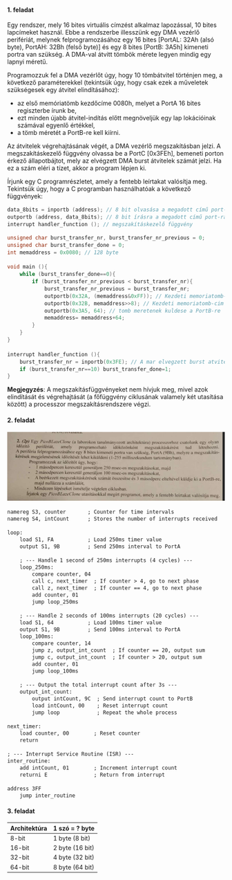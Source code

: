 #### 1. feladat
Egy rendszer, mely 16 bites virtuális címzést alkalmaz lapozással, 10 bites lapcímeket használ. Ebbe a rendszerbe illesszünk egy DMA vezérlő perifériát, melynek felprogramozásához egy 16 bites [PortAL: 32Ah (alsó byte), PortAH: 32Bh (felső byte)] és egy 8 bites [PortB: 3A5h] kimeneti portra van szükség. A DMA-val átvitt tömbök mérete legyen mindig egy lapnyi méretű. 

Programozzuk fel a DMA vezérlőt úgy, hogy 10 tömbátvitel történjen meg, a következő paraméterekkel (tekintsük úgy, hogy csak ezek a műveletek szükségesek egy átvitel elindításához):
- az első memóriatömb kezdőcíme 0080h, melyet a PortA 16 bites regiszterbe írunk be,
- ezt minden újabb átvitel-indítás előtt megnöveljük egy lap lokációinak számával egyenlő értékkel,
- a tömb méretét a PortB-re kell kiírni.

Az átvitelek végrehajtásának végét, a DMA vezérlő megszakításban jelzi. A megszakításkezelő függvény olvassa be a PortC [0x3FEh], bemeneti porton érkező állapotbájtot, mely az elvégzett DMA burst átvitelek számát jelzi.
Ha ez a szám eléri a tízet, akkor a program lépjen ki.

Írjunk egy C programrészletet, amely a fentebb leírtakat valósítja meg. Tekintsük úgy, hogy a C programban használhatóak a következő függvények:

```c
data_8bits = inportb (address); // 8 bit olvasása a megadott című port-ról
outportb (address, data_8bits); // 8 bit írásra a megadott című port-ra
interrupt handler_function (); // megszakításkezelő függvény
```

```c
unsigned char burst_transfer_nr, burst_transfer_nr_previous = 0;
unsigned char burst_transfer_done = 0;
int memaddress = 0x0080; // 128 byte

void main (){
	while (burst_transfer_done==0){
		if (burst_transfer_nr_previous < burst_transfer_nr){
			burst_transfer_nr_previous = burst_transfer_nr;
			outportb(0x32A, (memaddress&0xFF)); // Kezdeti memoriatomb-cim also byte kuldese (PortAL)
			outportb(0x32B, memaddress>>8); // Kezdeti memoriatomb-cim felso byte kuldese (PortAH)
			outportb(0x3A5, 64); // tomb meretenek kuldese a PortB-re
			memaddress= memaddress+64;
		}
	}
}

interrupt handler_function (){
	burst_transfer_nr = inportb(0x3FE); // A mar elvegzett burst atvitelek szamanak beolvasasa a PortC-rol
	if (burst_transfer_nr==10) burst_transfer_done=1;
}
```
**Megjegyzés**: A megszakításfüggvényeket nem hívjuk meg, mivel azok elindítását és végrehajtását (a főfüggvény ciklusának valamely két utasítása között) a processzor megszakításrendszere végzi.

#### 2. feladat
![PicoBlaze Assembly feladat](Images/feladat2.png)

```psm
namereg S3, counter       ; Counter for time intervals
namereg S4, intCount      ; Stores the number of interrupts received

loop:
    load S1, FA           ; Load 250ms timer value
    output S1, 9B         ; Send 250ms interval to PortA

    ; --- Handle 1 second of 250ms interrupts (4 cycles) ---
    loop_250ms:
        compare counter, 04
        call c, next_timer  ; If counter > 4, go to next phase
        call z, next_timer  ; If counter == 4, go to next phase
        add counter, 01
        jump loop_250ms

    ; --- Handle 2 seconds of 100ms interrupts (20 cycles) ---
    load S1, 64           ; Load 100ms timer value
    output S1, 9B         ; Send 100ms interval to PortA
    loop_100ms:
        compare counter, 14
        jump z, output_int_count  ; If counter == 20, output sum
        jump c, output_int_count  ; If counter > 20, output sum
        add counter, 01
        jump loop_100ms

    ; --- Output the total interrupt count after 3s ---
    output_int_count:
        output intCount, 9C  ; Send interrupt count to PortB
        load intCount, 00    ; Reset interrupt count
        jump loop            ; Repeat the whole process

next_timer:
    load counter, 00        ; Reset counter
    return

; --- Interrupt Service Routine (ISR) ---
inter_routine:
    add intCount, 01        ; Increment interrupt count
    returni E               ; Return from interrupt

address 3FF
    jump inter_routine

```
#### 3. feladat

| Architektúra | 1 szó = ? byte  |
| ------------ | --------------- |
| 8-bit        | 1 byte (8 bit)  |
| 16-bit       | 2 byte (16 bit) |
| 32-bit       | 4 byte (32 bit) |
| 64-bit       | 8 byte (64 bit) |
